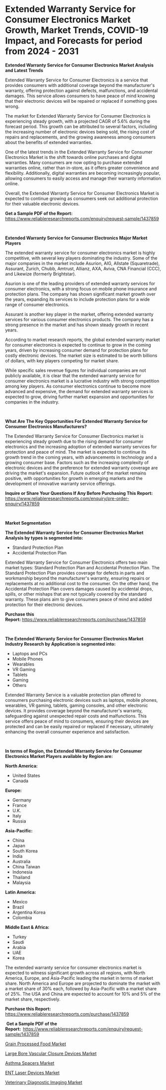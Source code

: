 <p><h1>Extended Warranty Service for Consumer Electronics Market Growth, Market Trends, COVID-19 Impact, and Forecasts for period from 2024 - 2031</h1></p><p><strong>Extended Warranty Service for Consumer Electronics Market Analysis and Latest Trends</strong></p>
<p><p>Extended Warranty Service for Consumer Electronics is a service that provides consumers with additional coverage beyond the manufacturer's warranty, offering protection against defects, malfunctions, and accidental damages. This service allows consumers to have peace of mind knowing that their electronic devices will be repaired or replaced if something goes wrong.</p><p>The market for Extended Warranty Service for Consumer Electronics is experiencing steady growth, with a projected CAGR of 5.6% during the forecast period. This growth can be attributed to several factors, including the increasing number of electronic devices being sold, the rising cost of repairs and replacements, and the growing awareness among consumers about the benefits of extended warranties.</p><p>One of the latest trends in the Extended Warranty Service for Consumer Electronics Market is the shift towards online purchases and digital warranties. Many consumers are now opting to purchase extended warranties online, rather than in-store, as it offers greater convenience and flexibility. Additionally, digital warranties are becoming increasingly popular, allowing consumers to easily access and manage their warranty information online.</p><p>Overall, the Extended Warranty Service for Consumer Electronics Market is expected to continue growing as consumers seek out additional protection for their valuable electronic devices.</p></p>
<p><strong>Get a Sample PDF of the Report:&nbsp;</strong> <a href="https://www.reliableresearchreports.com/enquiry/request-sample/1437859">https://www.reliableresearchreports.com/enquiry/request-sample/1437859</a></p>
<p>&nbsp;</p>
<p><strong>Extended Warranty Service for Consumer Electronics Major Market Players</strong></p>
<p><p>The extended warranty service for consumer electronics market is highly competitive, with several key players dominating the industry. Some of the major companies in the market include Asurion, AIG, Allstate (Squaretrade), Assurant, Zurich, Chubb, Amtrust, Allianz, AXA, Aviva, CNA Financial (CCC), and Likewize (formerly Brightstar).</p><p>Asurion is one of the leading providers of extended warranty services for consumer electronics, with a strong focus on mobile phone insurance and protection plans. The company has shown significant market growth over the years, expanding its services to include protection plans for a wide range of consumer electronics.</p><p>Assurant is another key player in the market, offering extended warranty services for various consumer electronics products. The company has a strong presence in the market and has shown steady growth in recent years.</p><p>According to market research reports, the global extended warranty market for consumer electronics is expected to continue to grow in the coming years, driven by increasing consumer demand for protection plans for costly electronic devices. The market size is estimated to be worth billions of dollars, with key players competing for market share.</p><p>While specific sales revenue figures for individual companies are not publicly available, it is clear that the extended warranty service for consumer electronics market is a lucrative industry with strong competition among key players. As consumer electronics continue to become more advanced and expensive, the demand for extended warranty services is expected to grow, driving further market expansion and opportunities for companies in the industry.</p></p>
<p>&nbsp;</p>
<p><strong>What Are The Key Opportunities For Extended Warranty Service for Consumer Electronics Manufacturers?</strong></p>
<p><p>The Extended Warranty Service for Consumer Electronics market is experiencing steady growth due to the rising demand for consumer electronics and the increasing adoption of extended warranty services for protection and peace of mind. The market is expected to continue its growth trend in the coming years, with advancements in technology and a growing consumer base. Factors such as the increasing complexity of electronic devices and the preference for extended warranty coverage are driving the market's expansion. Future outlook of the market remains positive, with opportunities for growth in emerging markets and the development of innovative warranty service offerings.</p></p>
<p><strong>Inquire or Share Your Questions If Any Before Purchasing This Report:</strong> <a href="https://www.reliableresearchreports.com/enquiry/pre-order-enquiry/1437859">https://www.reliableresearchreports.com/enquiry/pre-order-enquiry/1437859</a></p>
<p>&nbsp;</p>
<p><strong>Market Segmentation</strong></p>
<p><strong>The Extended Warranty Service for Consumer Electronics Market Analysis by types is segmented into:</strong></p>
<p><ul><li>Standard Protection Plan</li><li>Accidental Protection Plan</li></ul></p>
<p><p>Extended Warranty Service for Consumer Electronics offers two main market types: Standard Protection Plan and Accidental Protection Plan. The Standard Protection Plan provides coverage for defects in parts and workmanship beyond the manufacturer's warranty, ensuring repairs or replacements at no additional cost to the consumer. On the other hand, the Accidental Protection Plan covers damages caused by accidental drops, spills, or other mishaps that are not typically covered by the standard warranty. These plans aim to give consumers peace of mind and added protection for their electronic devices.</p></p>
<p><strong>Purchase this Report:&nbsp;</strong><a href="https://www.reliableresearchreports.com/purchase/1437859">https://www.reliableresearchreports.com/purchase/1437859</a></p>
<p>&nbsp;</p>
<p><strong>The Extended Warranty Service for Consumer Electronics Market Industry Research by Application is segmented into:</strong></p>
<p><ul><li>Laptops and PCs</li><li>Mobile Phones</li><li>Wearables</li><li>VR Gaming</li><li>Tablets</li><li>Gaming</li><li>Others</li></ul></p>
<p><p>Extended Warranty Service is a valuable protection plan offered to consumers purchasing electronic devices such as laptops, mobile phones, wearables, VR gaming, tablets, gaming consoles, and other electronic devices. It provides coverage beyond the manufacturer's warranty, safeguarding against unexpected repair costs and malfunctions. This service offers peace of mind to consumers, ensuring their devices are protected and can be easily repaired or replaced if necessary, ultimately enhancing the overall consumer experience and satisfaction.</p></p>
<p>&nbsp;</p>
<p><strong>In terms of Region, the Extended Warranty Service for Consumer Electronics Market Players available by Region are:</strong></p>
<p>
    <p> <strong> North America: </strong>
        <ul>
            <li>United States</li>
            <li>Canada</li>
        </ul>
        </p> 
    <p> <strong> Europe: </strong>
        <ul>
            <li>Germany</li>
            <li>France</li>
            <li>U.K.</li>
            <li>Italy</li>
            <li>Russia</li>
        </ul>
        </p> 
    <p> <strong> Asia-Pacific: </strong>
        <ul>
            <li>China</li>
            <li>Japan</li>
            <li>South Korea</li>
            <li>India</li>
            <li>Australia</li>
            <li>China Taiwan</li>
            <li>Indonesia</li>
            <li>Thailand</li>
            <li>Malaysia</li>
        </ul>
        </p> 
    <p> <strong> Latin America: </strong>
        <ul>
            <li>Mexico</li>
            <li>Brazil</li>
            <li>Argentina Korea</li>
            <li>Colombia</li>
        </ul>
        </p> 
    <p> <strong> Middle East & Africa: </strong>
        <ul>
            <li>Turkey</li>
            <li>Saudi</li>
            <li>Arabia</li>
            <li>UAE</li>
            <li>Korea</li>
        </ul>
    </p>
    </p>
<p><p>The extended warranty service for consumer electronics market is expected to witness significant growth across all regions, with North America, Europe, and Asia-Pacific leading the market in terms of market share. North America and Europe are projected to dominate the market with a market share of 30% each, followed by Asia-Pacific with a market share of 25%. The USA and China are expected to account for 10% and 5% of the market share, respectively.</p></p>
<p><strong>Purchase this Report: </strong><a href="https://www.reliableresearchreports.com/purchase/1437859">https://www.reliableresearchreports.com/purchase/1437859</a></p>
<p>&nbsp;<strong>Get a Sample PDF of the Report:&nbsp;&nbsp;</strong><a href="https://www.reliableresearchreports.com/enquiry/request-sample/1437859">https://www.reliableresearchreports.com/enquiry/request-sample/1437859</a></p>
<p><strong></strong></p>
<p><p><a href="https://github.com/nancykennedykellievqfqt2/Market-Research-Report-List-1/blob/main/grain-processed-food-market.md">Grain Processed Food Market</a></p><p><a href="https://medium.com/@josephweaver29/large-bore-vascular-closure-devices-market-research-report-its-history-and-forecast-2024-to-2031-349b2c621d7a">Large Bore Vascular Closure Devices Market</a></p><p><a href="https://medium.com/@hannahrivera83/asthma-spacers-market-size-market-outlook-and-market-forecast-2024-to-2031-cff563120170">Asthma Spacers Market</a></p><p><a href="https://medium.com/@hannahrivera83/decoding-ent-laser-devices-market-metrics-market-share-trends-and-growth-patterns-3d058dc50e75">ENT Laser Devices Market</a></p><p><a href="https://medium.com/@josephweaver29/veterinary-diagnostic-imaging-market-exploring-market-share-market-trends-and-future-growth-bddaceaf892a">Veterinary Diagnostic Imaging Market</a></p></p>
